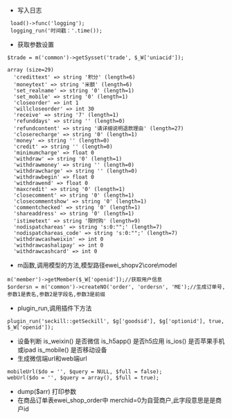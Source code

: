 - 写入日志

~~~
 load()->func('logging');
 logging_run('时间戳：'.time());
~~~
- 获取参数设置

~~~
$trade = m('common')->getSysset('trade', $_W['uniacid']);
~~~
~~~
array (size=29)
  'credittext' => string '积分' (length=6)
  'moneytext' => string '米额' (length=6)
  'set_realname' => string '0' (length=1)
  'set_mobile' => string '0' (length=1)
  'closeorder' => int 1
  'willcloseorder' => int 30
  'receive' => string '7' (length=1)
  'refunddays' => string '' (length=0)
  'refundcontent' => string '请详细说明退款理由' (length=27)
  'closerecharge' => string '0' (length=1)
  'money' => string '' (length=0)
  'credit' => string '' (length=0)
  'minimumcharge' => float 0
  'withdraw' => string '0' (length=1)
  'withdrawmoney' => string '' (length=0)
  'withdrawcharge' => string '' (length=0)
  'withdrawbegin' => float 0
  'withdrawend' => float 0
  'maxcredit' => string '0' (length=1)
  'closecomment' => string '0' (length=1)
  'closecommentshow' => string '0' (length=1)
  'commentchecked' => string '0' (length=1)
  'shareaddress' => string '0' (length=1)
  'istimetext' => string '限时购' (length=9)
  'nodispatchareas' => string 's:0:"";' (length=7)
  'nodispatchareas_code' => string 's:0:"";' (length=7)
  'withdrawcashweixin' => int 0
  'withdrawcashalipay' => int 0
  'withdrawcashcard' => int 0
~~~
- m函数,调用模型的方法,模型路径ewei_shopv2\core\model

~~~
m('member')->getMember($_W['openid']);//获取用户信息
$ordersn = m('common')->createNO('order', 'ordersn', 'ME');//生成订单号,参数1是表名,参数2是字段名,参数3是前缀

~~~
- plugin_run,调用插件下方法

~~~
plugin_run('seckill::getSeckill', $g['goodsid'], $g['optionid'], true, $_W['openid']);
~~~
- 设备判断
is_weixin() 是否微信
is_h5app() 是否h5应用
is_ios() 是否苹果手机或ipad
is_mobile() 是否移动设备
- 生成微信端url和web端url

~~~
mobileUrl($do = '', $query = NULL, $full = false);
webUrl($do = '', $query = array(), $full = true);
~~~
- dump($arr) 打印参数
- 在商品订单表ewei_shop_order中 merchid=0为自营商户,此字段意思是是商户id



